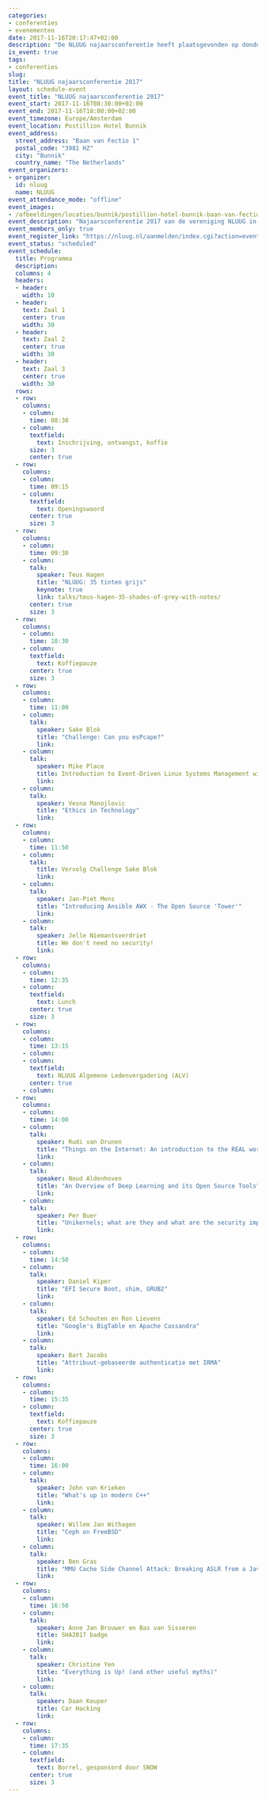 ```yaml
---
categories:
- conferenties
- evenementen
date: 2017-11-16T20:17:47+02:00
description: "De NLUUG najaarsconferentie heeft plaatsgevonden op donderdag 16 november 2017. Bekijk hier het programma, de presentaties, opnames en foto's."
is_event: true
tags:
- conferenties
slug:
title: "NLUUG najaarsconferentie 2017"
layout: schedule-event
event_title: "NLUUG najaarsconferentie 2017"
event_start: 2017-11-16T08:30:00+02:00
event_end: 2017-11-16T18:00:00+02:00
event_timezone: Europe/Amsterdam
event_location: Postillion Hotel Bunnik
event_address:
  street_address: "Baan van Fectio 1"
  postal_code: "3981 HZ"
  city: "Bunnik"
  country_name: "The Netherlands"
event_organizers:
- organizer:
  id: nluug
  name: NLUUG
event_attendance_mode: "offline"
event_images:
- /afbeeldingen/locaties/bunnik/postillion-hotel-bunnik-baan-van-fectio.jpg
event_description: "Najaarsconferentie 2017 van de vereniging NLUUG in het Postillion Hotel te Bunnik"
event_members_only: true
event_register_link: "https://nluug.nl/aanmelden/index.cgi?action=event"
event_status: "scheduled"
event_schedule:
  title: Programma
  description:
  columns: 4
  headers:
  - header:
    width: 10
  - header:
    text: Zaal 1
    center: true
    width: 30
  - header:
    text: Zaal 2
    center: true
    width: 30
  - header:
    text: Zaal 3
    center: true
    width: 30
  rows:
  - row:
    columns:
    - column:
      time: 08:30
    - column:
      textfield:
        text: Inschrijving, ontvangst, koffie
      size: 3
      center: true
  - row:
    columns:
    - column:
      time: 09:15
    - column:
      textfield:
        text: Openingswoord
      center: true
      size: 3
  - row:
    columns:
    - column:
      time: 09:30
    - column:
      talk:
        speaker: Teus Hagen
        title: "NLUUG: 35 tinten grijs"
        keynote: true
        link: talks/teus-hagen-35-shades-of-grey-with-notes/
      center: true
      size: 3
  - row:
    columns:
    - column:
      time: 10:30
    - column:
      textfield:
        text: Koffiepauze
      center: true
      size: 3
  - row:
    columns:
    - column:
      time: 11:00
    - column:
      talk:
        speaker: Sake Blok
        title: "Challenge: Can you esPcape?"
        link: 
    - column:
      talk:
        speaker: Mike Place
        title: Introduction to Event-Driven Linux Systems Management with SaltStacke
        link: 
    - column:
      talk:
        speaker: Vesna Manojlovic
        title: "Ethics in Technology"
        link: 
  - row:
    columns:
    - column:
      time: 11:50
    - column:
      talk:
        title: Vervolg Challenge Sake Blok
        link: 
    - column:
      talk:
        speaker: Jan-Piet Mens
        title: "Introducing Ansible AWX - The Open Source 'Tower'"
        link: 
    - column:
      talk:
        speaker: Jelle Niemantsverdriet
        title: We don't need no security!
        link: 
  - row:
    columns:
    - column:
      time: 12:35
    - column:
      textfield:
        text: Lunch
      center: true
      size: 3
  - row:
    columns:
    - column:
      time: 13:15
    - column:
    - column:
      textfield:
        text: NLUUG Algemene Ledenvergadering (ALV)
      center: true
    - column:
  - row:
    columns:
    - column:
      time: 14:00
    - column:
      talk:
        speaker: Rudi van Drunen
        title: "Things on the Internet: An introduction to the REAL world"
        link: 
    - column:
      talk:
        speaker: Noud Aldenhoven
        title: "An Overview of Deep Learning and its Open Source Tools"
        link: 
    - column:
      talk:
        speaker: Per Buer
        title: "Unikernels; what are they and what are the security implications?"
        link: 
  - row:
    columns:
    - column:
      time: 14:50
    - column:
      talk:
        speaker: Daniel Kiper
        title: "EFI Secure Boot, shim, GRUB2"
        link: 
    - column:
      talk:
        speaker: Ed Schouten en Ron Lievens
        title: "Google's BigTable en Apache Cassandra"
        link: 
    - column:
      talk:
        speaker: Bart Jacobs
        title: "Attribuut-gebaseerde authenticatie met IRMA"
        link: 
  - row:
    columns:
    - column:
      time: 15:35
    - column:
      textfield:
        text: Koffiepauze
      center: true
      size: 3
  - row:
    columns:
    - column:
      time: 16:00
    - column:
      talk:
        speaker: John van Krieken
        title: "What's up in modern C++"
        link: 
    - column:
      talk:
        speaker: Willem Jan Withagen
        title: "Ceph on FreeBSD"
        link: 
    - column:
      talk:
        speaker: Ben Gras
        title: "MMU Cache Side Channel Attack: Breaking ASLR from a Javascript Sandbox"
        link: 
  - row:
    columns:
    - column:
      time: 16:50
    - column:
      talk:
        speaker: Anne Jan Brouwer en Bas van Sisseren
        title: SHA2017 badge
        link: 
    - column:
      talk:
        speaker: Christine Yen
        title: "Everything is Up! (and other useful myths)"
        link: 
    - column:
      talk:
        speaker: Daan Keuper
        title: Car Hacking
        link: 
  - row:
    columns:
    - column:
      time: 17:35
    - column:
      textfield:
        text: Borrel, gesponsord door SNOW
      center: true
      size: 3
---
```

